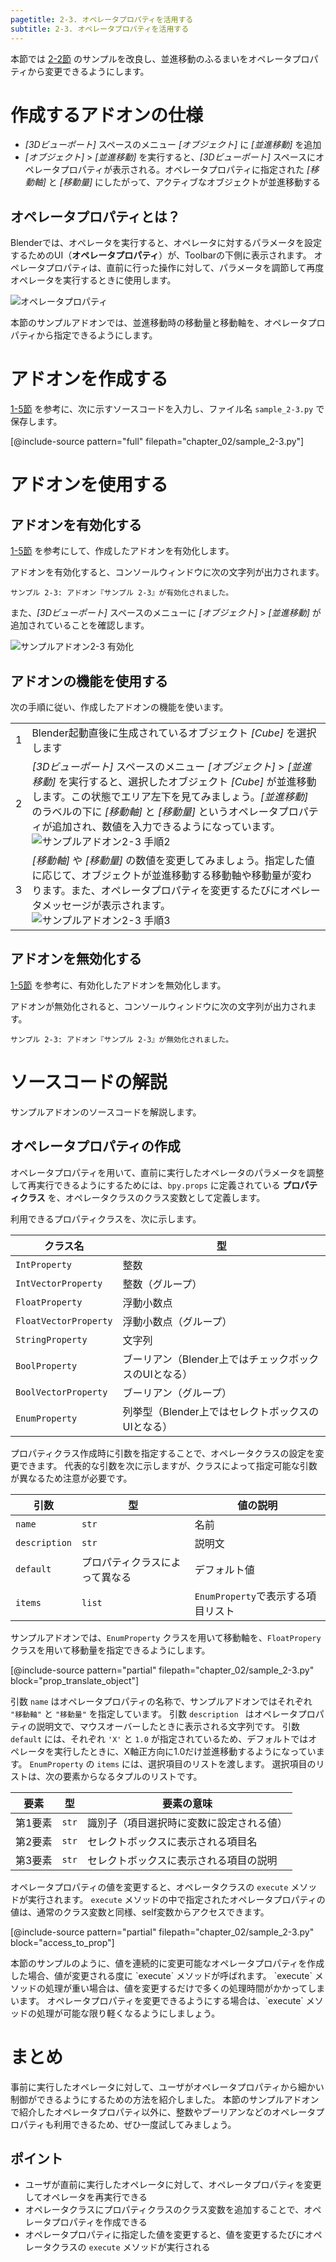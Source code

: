 ```yaml
---
pagetitle: 2-3. オペレータプロパティを活用する
subtitle: 2-3. オペレータプロパティを活用する
---
```


本節では [2-2節](02_Register_Multiple_Operator.html) のサンプルを改良し、並進移動のふるまいをオペレータプロパティから変更できるようにします。


# 作成するアドオンの仕様

* *[3Dビューポート]* スペースのメニュー *[オブジェクト]* に *[並進移動]* を追加
* *[オブジェクト]* > *[並進移動]* を実行すると、*[3Dビューポート]* スペースにオペレータプロパティが表示される。オペレータプロパティに指定された *[移動軸]* と *[移動量]* にしたがって、アクティブなオブジェクトが並進移動する


## オペレータプロパティとは？

Blenderでは、オペレータを実行すると、オペレータに対するパラメータを設定するためのUI（**オペレータプロパティ**）が、Toolbarの下側に表示されます。
オペレータプロパティは、直前に行った操作に対して、パラメータを調節して再度オペレータを実行するときに使用します。

![](../../images/chapter_02/03_Use_Operator_Property/operator_property.png "オペレータプロパティ")

本節のサンプルアドオンでは、並進移動時の移動量と移動軸を、オペレータプロパティから指定できるようにします。


# アドオンを作成する

[1-5節](../chapter_01/05_Install_own_Add-on.html) を参考に、次に示すソースコードを入力し、ファイル名 `sample_2-3.py` で保存します。

[@include-source pattern="full" filepath="chapter_02/sample_2-3.py"]


# アドオンを使用する

## アドオンを有効化する

[1-5節](../chapter_01/05_Install_own_Add-on.html) を参考にして、作成したアドオンを有効化します。

アドオンを有効化すると、コンソールウィンドウに次の文字列が出力されます。

```
サンプル 2-3: アドオン『サンプル 2-3』が有効化されました。
```

また、*[3Dビューポート]* スペースのメニューに *[オブジェクト]* > *[並進移動]* が追加されていることを確認します。

![](../../images/chapter_02/03_Use_Operator_Property/enable_add-on.png "サンプルアドオン2-3 有効化")


## アドオンの機能を使用する

次の手順に従い、作成したアドオンの機能を使います。

<div class="work"></div>

|||
|---|---|
|1|Blender起動直後に生成されているオブジェクト *[Cube]* を選択します|
|2|*[3Dビューポート]* スペースのメニュー *[オブジェクト]* > *[並進移動]* を実行すると、選択したオブジェクト *[Cube]* が並進移動します。この状態でエリア左下を見てみましょう。*[並進移動]* のラベルの下に *[移動軸]* と *[移動量]* というオペレータプロパティが追加され、数値を入力できるようになっています。<br>![](../../images/chapter_02/03_Use_Operator_Property/use_add-on_2.png "サンプルアドオン2-3 手順2")|
|3|*[移動軸]* や *[移動量]* の数値を変更してみましょう。指定した値に応じて、オブジェクトが並進移動する移動軸や移動量が変わります。また、オペレータプロパティを変更するたびにオペレータメッセージが表示されます。<br>![](../../images/chapter_02/03_Use_Operator_Property/use_add-on_3.png "サンプルアドオン2-3 手順3")|


## アドオンを無効化する

[1-5節](../chapter_01/05_Install_own_Add-on.html) を参考に、有効化したアドオンを無効化します。

アドオンが無効化されると、コンソールウィンドウに次の文字列が出力されます。

```
サンプル 2-3: アドオン『サンプル 2-3』が無効化されました。
```


# ソースコードの解説

サンプルアドオンのソースコードを解説します。


## オペレータプロパティの作成

オペレータプロパティを用いて、直前に実行したオペレータのパラメータを調整して再実行できるようにするためには、`bpy.props` に定義されている **プロパティクラス** を、オペレータクラスのクラス変数として定義します。

利用できるプロパティクラスを、次に示します。

|クラス名|型|
|---|---|
|`IntProperty`|整数|
|`IntVectorProperty`|整数（グループ）|
|`FloatProperty`|浮動小数点|
|`FloatVectorProperty`|浮動小数点（グループ）|
|`StringProperty`|文字列|
|`BoolProperty`|ブーリアン（Blender上ではチェックボックスのUIとなる）|
|`BoolVectorProperty`|ブーリアン（グループ）|
|`EnumProperty`|列挙型（Blender上ではセレクトボックスのUIとなる）|

プロパティクラス作成時に引数を指定することで、オペレータクラスの設定を変更できます。
代表的な引数を次に示しますが、クラスによって指定可能な引数が異なるため注意が必要です。

|引数|型|値の説明|
|---|---|---|
|`name`|`str`|名前|
|`description`|`str`|説明文|
|`default`|プロパティクラスによって異なる|デフォルト値|
|`items`|`list`|`EnumProperty`で表示する項目リスト|

サンプルアドオンでは、`EnumProperty` クラスを用いて移動軸を、`FloatPropery` クラスを用いて移動量を指定できるようにします。

[@include-source pattern="partial" filepath="chapter_02/sample_2-3.py" block="prop_translate_object"]

引数 `name` はオペレータプロパティの名称で、サンプルアドオンではそれぞれ `"移動軸"` と `"移動量"` を指定しています。
引数 `description ` はオペレータプロパティの説明文で、マウスオーバーしたときに表示される文字列です。
引数 `default` には、それぞれ `'X'` と `1.0` が指定されているため、デフォルトではオペレータを実行したときに、X軸正方向に1.0だけ並進移動するようになっています。
`EnumProperty` の `items` には、選択項目のリストを渡します。
選択項目のリストは、次の要素からなるタプルのリストです。

|要素|型|要素の意味|
|---|---|---|
|第1要素|`str`|識別子（項目選択時に変数に設定される値）|
|第2要素|`str`|セレクトボックスに表示される項目名|
|第3要素|`str`|セレクトボックスに表示される項目の説明|

オペレータプロパティの値を変更すると、オペレータクラスの `execute` メソッドが実行されます。
`execute` メソッドの中で指定されたオペレータプロパティの値は、通常のクラス変数と同様、self変数からアクセスできます。

[@include-source pattern="partial" filepath="chapter_02/sample_2-3.py" block="access_to_prop"]

<div class="column">
本節のサンプルのように、値を連続的に変更可能なオペレータプロパティを作成した場合、値が変更される度に `execute` メソッドが呼ばれます。
`execute` メソッドの処理が重い場合は、値を変更するだけで多くの処理時間がかかってしまいます。
オペレータプロパティを変更できるようにする場合は、`execute` メソッドの処理が可能な限り軽くなるようにしましょう。
</div>


# まとめ

事前に実行したオペレータに対して、ユーザがオペレータプロパティから細かい制御ができるようにするための方法を紹介しました。
本節のサンプルアドオンで紹介したオペレータプロパティ以外に、整数やブーリアンなどのオペレータプロパティも利用できるため、ぜひ一度試してみましょう。


## ポイント

* ユーザが直前に実行したオペレータに対して、オペレータプロパティを変更してオペレータを再実行できる
* オペレータクラスにプロパティクラスのクラス変数を追加することで、オペレータプロパティを作成できる
* オペレータプロパティに指定した値を変更すると、値を変更するたびにオペレータクラスの `execute` メソッドが実行される
